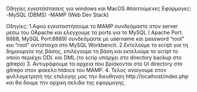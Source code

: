 Οδηγίες εγκατάστασεις για windows και ΜacOS
Απαιτούμενες Εφαρμογες:
-MySQL (DBMS)
-MAMP (Web Dev Stack)

Οδηγίες:
1.Αφού εγκαταστήσουμε το MAMP συνδεόμαστε στον server μεσω του OApache και ελεγχουμε τα ports για το MySQL ( Apache Port: 8888, MySQL Port:8889) συνδεόμαστε με username και password  “root” και “root” αντίστοιχα στο MySQL Workbench.
2.Εκτελούμε το script για τη δημιουργία της βάσης, επιλέγουμε τη βάση και  εκτελούμε το script το οποίο περιέχει DDL και DML.(το scrip υπάρχει στο directory backup στο gitrepo)
3. Αντιγράφουμε τα αρχεια που βρίσκονται στο UI directory στο gitrepo στον φακελο htdocs του MAMP.
4. Τελος ανοίγουμε στον φυλλομετρητή της επιλογης μας την διευθηνση http://localhost/index.php και θα δουμε την αρχικη σελιδα της εφαρμογης.
